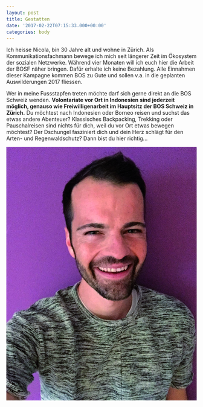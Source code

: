 ```yaml
---
layout: post
title: Gestatten
date: '2017-02-22T07:15:33.000+00:00'
categories: body
---
```



Ich heisse Nicola, bin 30 Jahre alt und wohne in Zürich. Als Kommunikationsfachmann bewege ich mich seit längerer Zeit im Ökosystem der sozialen Netzwerke. Während vier Monaten will ich euch hier die Arbeit der BOSF näher bringen. Dafür erhalte ich keine Bezahlung. Alle Einnahmen dieser Kampagne kommen BOS zu Gute und sollen v.a. in die geplanten Auswilderungen 2017 fliessen.

Wer in meine Fussstapfen treten möchte darf sich gerne direkt an die BOS Schweiz wenden. **Volontariate vor Ort in Indonesien sind jederzeit möglich, genauso wie Freiwilligenarbeit im Hauptsitz der BOS Schweiz in Zürich.** Du möchtest nach Indonesien oder Borneo reisen und suchst das etwas andere Abenteuer? Klassisches Backpacking, Trekking oder Pauschalreisen sind nichts für dich, weil du vor Ort etwas bewegen möchtest? Der Dschungel fasziniert dich und dein Herz schlägt für den Arten- und Regenwaldschutz? Dann bist du hier richtig...

![](/uploads/2017/03/06/IMG_Nicola.JPG)

